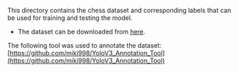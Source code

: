 This directory contains the chess dataset and corresponding labels that can be used for training and testing the model.

- The dataset can be downloaded from [here](https://drive.google.com/file/d/1SIGMU13-1Os7akrZAQwnirTHsPX9ENIr/view?usp=sharing).

The following tool was used to annotate the dataset:  
[https://github.com/miki998/YoloV3_Annotation_Tool](https://github.com/miki998/YoloV3_Annotation_Tool)
